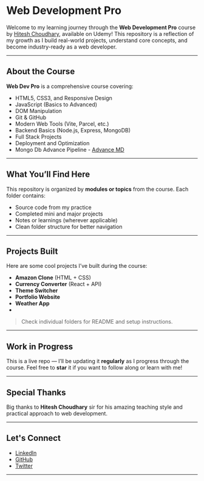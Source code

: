 # Web Development Pro

Welcome to my learning journey through the **Web Development Pro** course by [Hitesh Choudhary](https://www.linkedin.com/in/hiteshchoudhary/), available on Udemy! This repository is a reflection of my growth as I build real-world projects, understand core concepts, and become industry-ready as a web developer.

---

##  About the Course

**Web Dev Pro** is a comprehensive course covering:

- HTML5, CSS3, and Responsive Design  
- JavaScript (Basics to Advanced)  
- DOM Manipulation  
- Git & GitHub  
- Modern Web Tools (Vite, Parcel, etc.)  
- Backend Basics (Node.js, Express, MongoDB)  
- Full Stack Projects  
- Deployment and Optimization  
- Mongo Db Advance Pipeline - [Advance MD](https://github.com/Sachinsen7/Full-Stack-Development/tree/main/MongoDb%20Advance)

---

##  What You’ll Find Here

This repository is organized by **modules or topics** from the course. Each folder contains:

-  Source code from my practice  
-  Completed mini and major projects  
-  Notes or learnings (wherever applicable)  
-  Clean folder structure for better navigation

---

##  Projects Built

Here are some cool projects I’ve built during the course:

- **Amazon Clone** (HTML + CSS)
- **Currency Converter** (React + API)
- **Theme Switcher**
- **Portfolio Website**
- **Weather App**
- 
> Check individual folders for README and setup instructions.

---

##  Work in Progress

This is a live repo — I’ll be updating it **regularly** as I progress through the course. Feel free to **star** it if you want to follow along or learn with me!

---

##  Special Thanks

Big thanks to **Hitesh Choudhary** sir for his amazing teaching style and practical approach to web development.

---

##  Let's Connect

- [LinkedIn](https://www.linkedin.com/in/sachin-sen7/)
- [GitHub](https://github.com/Sachinsen7)
- [Twitter](https://twitter.com/SachinSen07)

---



